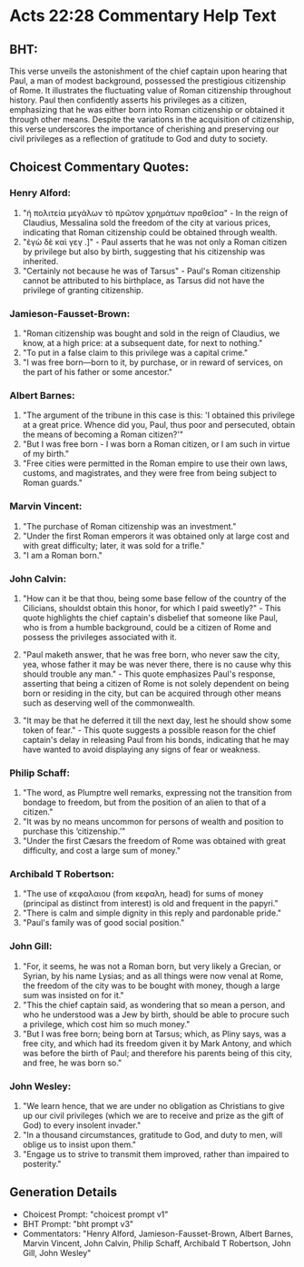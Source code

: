 # Acts 22:28 Commentary Help Text

## BHT:
This verse unveils the astonishment of the chief captain upon hearing that Paul, a man of modest background, possessed the prestigious citizenship of Rome. It illustrates the fluctuating value of Roman citizenship throughout history. Paul then confidently asserts his privileges as a citizen, emphasizing that he was either born into Roman citizenship or obtained it through other means. Despite the variations in the acquisition of citizenship, this verse underscores the importance of cherishing and preserving our civil privileges as a reflection of gratitude to God and duty to society.

## Choicest Commentary Quotes:
### Henry Alford:
1. "ἡ πολιτεία μεγάλων τὸ πρῶτον χρημάτων πραθεῖσα" - In the reign of Claudius, Messalina sold the freedom of the city at various prices, indicating that Roman citizenship could be obtained through wealth.
2. "ἐγὼ δὲ καὶ γεγ  .]" - Paul asserts that he was not only a Roman citizen by privilege but also by birth, suggesting that his citizenship was inherited.
3. "Certainly not because he was of Tarsus" - Paul's Roman citizenship cannot be attributed to his birthplace, as Tarsus did not have the privilege of granting citizenship.

### Jamieson-Fausset-Brown:
1. "Roman citizenship was bought and sold in the reign of Claudius, we know, at a high price: at a subsequent date, for next to nothing."
2. "To put in a false claim to this privilege was a capital crime."
3. "I was free born—born to it, by purchase, or in reward of services, on the part of his father or some ancestor."

### Albert Barnes:
1. "The argument of the tribune in this case is this: 'I obtained this privilege at a great price. Whence did you, Paul, thus poor and persecuted, obtain the means of becoming a Roman citizen?'" 
2. "But I was free born - I was born a Roman citizen, or I am such in virtue of my birth." 
3. "Free cities were permitted in the Roman empire to use their own laws, customs, and magistrates, and they were free from being subject to Roman guards."

### Marvin Vincent:
1. "The purchase of Roman citizenship was an investment."
2. "Under the first Roman emperors it was obtained only at large cost and with great difficulty; later, it was sold for a trifle."
3. "I am a Roman born."

### John Calvin:
1. "How can it be that thou, being some base fellow of the country of the Cilicians, shouldst obtain this honor, for which I paid sweetly?" - This quote highlights the chief captain's disbelief that someone like Paul, who is from a humble background, could be a citizen of Rome and possess the privileges associated with it.

2. "Paul maketh answer, that he was free born, who never saw the city, yea, whose father it may be was never there, there is no cause why this should trouble any man." - This quote emphasizes Paul's response, asserting that being a citizen of Rome is not solely dependent on being born or residing in the city, but can be acquired through other means such as deserving well of the commonwealth.

3. "It may be that he deferred it till the next day, lest he should show some token of fear." - This quote suggests a possible reason for the chief captain's delay in releasing Paul from his bonds, indicating that he may have wanted to avoid displaying any signs of fear or weakness.

### Philip Schaff:
1. "The word, as Plumptre well remarks, expressing not the transition from bondage to freedom, but from the position of an alien to that of a citizen."
2. "It was by no means uncommon for persons of wealth and position to purchase this ‘citizenship.’"
3. "Under the first Cæsars the freedom of Rome was obtained with great difficulty, and cost a large sum of money."

### Archibald T Robertson:
1. "The use of κεφαλαιου (from κεφαλη, head) for sums of money (principal as distinct from interest) is old and frequent in the papyri."
2. "There is calm and simple dignity in this reply and pardonable pride."
3. "Paul's family was of good social position."

### John Gill:
1. "For, it seems, he was not a Roman born, but very likely a Grecian, or Syrian, by his name Lysias; and as all things were now venal at Rome, the freedom of the city was to be bought with money, though a large sum was insisted on for it."
2. "This the chief captain said, as wondering that so mean a person, and who he understood was a Jew by birth, should be able to procure such a privilege, which cost him so much money."
3. "But I was free born; being born at Tarsus; which, as Pliny says, was a free city, and which had its freedom given it by Mark Antony, and which was before the birth of Paul; and therefore his parents being of this city, and free, he was born so."

### John Wesley:
1. "We learn hence, that we are under no obligation as Christians to give up our civil privileges (which we are to receive and prize as the gift of God) to every insolent invader."
2. "In a thousand circumstances, gratitude to God, and duty to men, will oblige us to insist upon them."
3. "Engage us to strive to transmit them improved, rather than impaired to posterity."


## Generation Details
- Choicest Prompt: "choicest prompt v1"
- BHT Prompt: "bht prompt v3"
- Commentators: "Henry Alford, Jamieson-Fausset-Brown, Albert Barnes, Marvin Vincent, John Calvin, Philip Schaff, Archibald T Robertson, John Gill, John Wesley"
